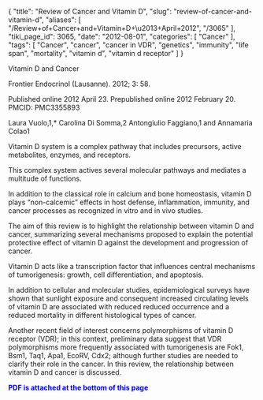 {
    "title": "Review of Cancer and Vitamin D",
    "slug": "review-of-cancer-and-vitamin-d",
    "aliases": [
        "/Review+of+Cancer+and+Vitamin+D+\u2013+April+2012",
        "/3065"
    ],
    "tiki_page_id": 3065,
    "date": "2012-08-01",
    "categories": [
        "Cancer"
    ],
    "tags": [
        "Cancer",
        "cancer",
        "cancer in VDR",
        "genetics",
        "immunity",
        "life span",
        "mortality",
        "vitamin d",
        "vitamin d receptor"
    ]
}


Vitamin D and Cancer

Frontier Endocrinol (Lausanne). 2012; 3: 58.

Published online 2012 April 23. Prepublished online 2012 February 20. PMCID: PMC3355893

Laura Vuolo,1,* Carolina Di Somma,2 Antongiulio Faggiano,1 and Annamaria Colao1

Vitamin D system is a complex pathway that includes precursors, active metabolites, enzymes, and receptors. 

This complex system actives several molecular pathways and mediates a multitude of functions. 

In addition to the classical role in calcium and bone homeostasis, vitamin D plays “non-calcemic” effects in host defense, inflammation, immunity, and cancer processes as recognized in vitro and in vivo studies. 

The aim of this review is to highlight the relationship between vitamin D and cancer, summarizing several mechanisms proposed to explain the potential protective effect of vitamin D against the development and progression of cancer. 

Vitamin D acts like a transcription factor that influences central mechanisms of tumorigenesis: growth, cell differentiation, and apoptosis. 

In addition to cellular and molecular studies, epidemiological surveys have shown that sunlight exposure and consequent increased circulating levels of vitamin D are associated with reduced reduced occurrence and a reduced mortality in different histological types of cancer. 

Another recent field of interest concerns polymorphisms of vitamin D receptor (VDR); in this context, preliminary data suggest that VDR polymorphisms more frequently associated with tumorigenesis are Fok1, Bsm1, Taq1, Apa1, EcoRV, Cdx2; although further studies are needed to clarify their role in the cancer. In this review, the relationship between vitamin D and cancer is discussed.

 **<span style="color:#00F;">PDF is attached at the bottom of this page</span>**